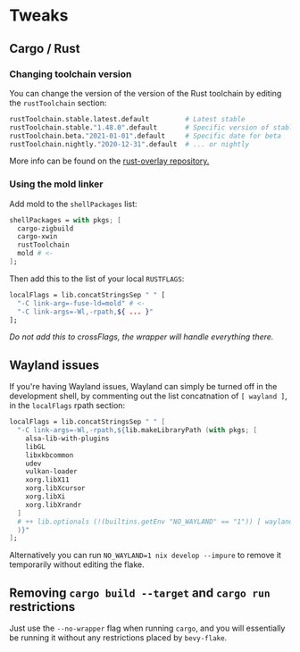 # Tweaks

## Cargo / Rust

### Changing toolchain version
You can change the version of the version of the Rust toolchain by editing the
`rustToolchain` section:

```nix
rustToolchain.stable.latest.default         # Latest stable
rustToolchain.stable."1.48.0".default       # Specific version of stable
rustToolchain.beta."2021-01-01".default     # Specific date for beta
rustToolchain.nightly."2020-12-31".default  # ... or nightly
```

More info can be found on the [rust-overlay repository.][rust-overlay]

[rust-overlay]: https://github.com/oxalica/rust-overlay

### Using the mold linker

Add mold to the `shellPackages` list:
```nix
shellPackages = with pkgs; [
  cargo-zigbuild
  cargo-xwin
  rustToolchain
  mold # <-
];
```

Then add this to the list of your local `RUSTFLAGS`:

```sh
localFlags = lib.concatStringsSep " " [
  "-C link-arg=-fuse-ld=mold" # <-
  "-C link-args=-Wl,-rpath,${ ... }"
];
```
*Do not add this to crossFlags, the wrapper will handle everything there.*

## Wayland issues

If you're having Wayland issues, Wayland can simply be turned
off in the development shell, by commenting out the list concatnation of
`[ wayland ]`, in the `localFlags` rpath section:
```nix
localFlags = lib.concatStringsSep " " [
  "-C link-args=-Wl,-rpath,${lib.makeLibraryPath (with pkgs; [
    alsa-lib-with-plugins
    libGL
    libxkbcommon
    udev
    vulkan-loader
    xorg.libX11
    xorg.libXcursor
    xorg.libXi
    xorg.libXrandr
  ]
  # ++ lib.optionals (!(builtins.getEnv "NO_WAYLAND" == "1")) [ wayland ] # <-
  )}"
];
```

Alternatively you can run `NO_WAYLAND=1 nix develop --impure` to remove it
temporarily without editing the flake.

## Removing `cargo build --target` and `cargo run` restrictions
Just use the `--no-wrapper` flag when running `cargo`, and you will essentially
be running it without any restrictions placed by `bevy-flake`.
